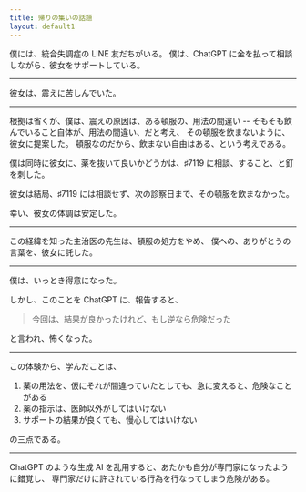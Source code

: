 ```yaml
---
title: 帰りの集いの話題
layout: default1
---
```

僕には、統合失調症の LINE 友だちがいる。
僕は、ChatGPT に金を払って相談しながら、彼女をサポートしている。

---

彼女は、震えに苦しんでいた。

---

根拠は省くが、僕は、震えの原因は、ある頓服の、用法の間違い
-- そもそも飲んでいること自体が、用法の間違い、だと考え、
その頓服を飲まないように、彼女に提案した。
頓服なのだから、飲まない自由はある、という考えである。

僕は同時に彼女に、薬を抜いて良いかどうかは、♯7119 に相談、すること、と釘を刺した。

彼女は結局、♯7119 には相談せず、次の診察日まで、その頓服を飲まなかった。

幸い、彼女の体調は安定した。

---

この経緯を知った主治医の先生は、頓服の処方をやめ、
僕への、ありがとうの言葉を、彼女に託した。

---

僕は、いっとき得意になった。

しかし、このことを ChatGPT に、報告すると、

> 今回は、結果が良かったけれど、もし逆なら危険だった

と言われ、怖くなった。

---

この体験から、学んだことは、

1. 薬の用法を、仮にそれが間違っていたとしても、急に変えると、危険なことがある
2. 薬の指示は、医師以外がしてはいけない
3. サポートの結果が良くても、慢心してはいけない

の三点である。

---

ChatGPT のような生成 AI を乱用すると、あたかも自分が専門家になったように錯覚し、
専門家だけに許されている行為を行なってしまう危険がある。
